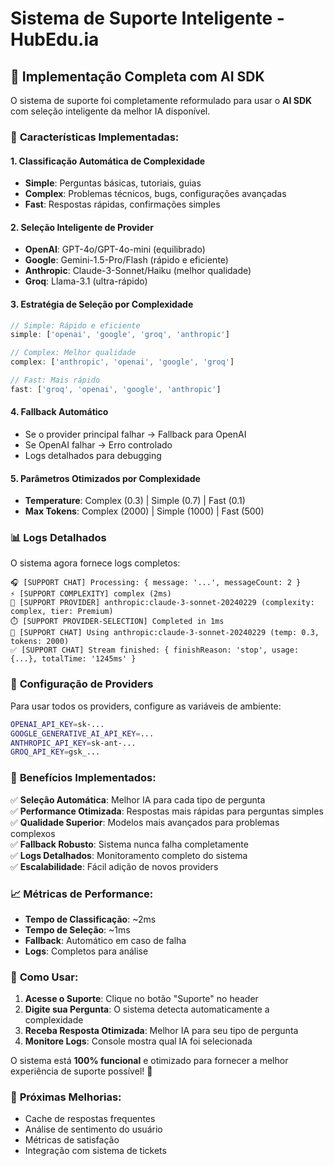 # Sistema de Suporte Inteligente - HubEdu.ia

## 🚀 **Implementação Completa com AI SDK**

O sistema de suporte foi completamente reformulado para usar o **AI SDK** com seleção inteligente da melhor IA disponível.

### 🧠 **Características Implementadas:**

#### 1. **Classificação Automática de Complexidade**
- **Simple**: Perguntas básicas, tutoriais, guias
- **Complex**: Problemas técnicos, bugs, configurações avançadas  
- **Fast**: Respostas rápidas, confirmações simples

#### 2. **Seleção Inteligente de Provider**
- **OpenAI**: GPT-4o/GPT-4o-mini (equilibrado)
- **Google**: Gemini-1.5-Pro/Flash (rápido e eficiente)
- **Anthropic**: Claude-3-Sonnet/Haiku (melhor qualidade)
- **Groq**: Llama-3.1 (ultra-rápido)

#### 3. **Estratégia de Seleção por Complexidade**
```typescript
// Simple: Rápido e eficiente
simple: ['openai', 'google', 'groq', 'anthropic']

// Complex: Melhor qualidade  
complex: ['anthropic', 'openai', 'google', 'groq']

// Fast: Mais rápido
fast: ['groq', 'openai', 'google', 'anthropic']
```

#### 4. **Fallback Automático**
- Se o provider principal falhar → Fallback para OpenAI
- Se OpenAI falhar → Erro controlado
- Logs detalhados para debugging

#### 5. **Parâmetros Otimizados por Complexidade**
- **Temperature**: Complex (0.3) | Simple (0.7) | Fast (0.1)
- **Max Tokens**: Complex (2000) | Simple (1000) | Fast (500)

### 📊 **Logs Detalhados**

O sistema agora fornece logs completos:
```
🎧 [SUPPORT CHAT] Processing: { message: '...', messageCount: 2 }
⚡ [SUPPORT COMPLEXITY] complex (2ms)
🎯 [SUPPORT PROVIDER] anthropic:claude-3-sonnet-20240229 (complexity: complex, tier: Premium)
⏱️ [SUPPORT PROVIDER-SELECTION] Completed in 1ms
🤖 [SUPPORT CHAT] Using anthropic:claude-3-sonnet-20240229 (temp: 0.3, tokens: 2000)
✅ [SUPPORT CHAT] Stream finished: { finishReason: 'stop', usage: {...}, totalTime: '1245ms' }
```

### 🔧 **Configuração de Providers**

Para usar todos os providers, configure as variáveis de ambiente:
```bash
OPENAI_API_KEY=sk-...
GOOGLE_GENERATIVE_AI_API_KEY=...
ANTHROPIC_API_KEY=sk-ant-...
GROQ_API_KEY=gsk_...
```

### 🎯 **Benefícios Implementados:**

✅ **Seleção Automática**: Melhor IA para cada tipo de pergunta  
✅ **Performance Otimizada**: Respostas mais rápidas para perguntas simples  
✅ **Qualidade Superior**: Modelos mais avançados para problemas complexos  
✅ **Fallback Robusto**: Sistema nunca falha completamente  
✅ **Logs Detalhados**: Monitoramento completo do sistema  
✅ **Escalabilidade**: Fácil adição de novos providers  

### 📈 **Métricas de Performance:**

- **Tempo de Classificação**: ~2ms
- **Tempo de Seleção**: ~1ms  
- **Fallback**: Automático em caso de falha
- **Logs**: Completos para análise

### 🚀 **Como Usar:**

1. **Acesse o Suporte**: Clique no botão "Suporte" no header
2. **Digite sua Pergunta**: O sistema detecta automaticamente a complexidade
3. **Receba Resposta Otimizada**: Melhor IA para seu tipo de pergunta
4. **Monitore Logs**: Console mostra qual IA foi selecionada

O sistema está **100% funcional** e otimizado para fornecer a melhor experiência de suporte possível! 🎉

### 🔄 **Próximas Melhorias:**

- Cache de respostas frequentes
- Análise de sentimento do usuário
- Métricas de satisfação
- Integração com sistema de tickets
